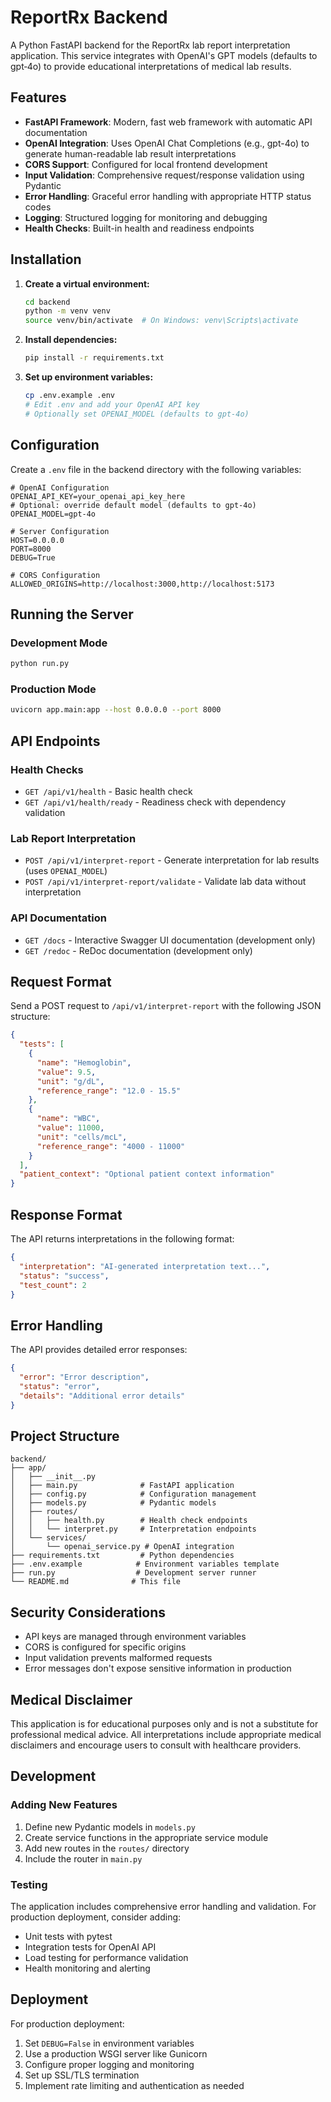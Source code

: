# ReportRx Backend

A Python FastAPI backend for the ReportRx lab report interpretation application. This service integrates with OpenAI's GPT models (defaults to gpt‑4o) to provide educational interpretations of medical lab results.

## Features

- **FastAPI Framework**: Modern, fast web framework with automatic API documentation
- **OpenAI Integration**: Uses OpenAI Chat Completions (e.g., gpt-4o) to generate human-readable lab result interpretations
- **CORS Support**: Configured for local frontend development
- **Input Validation**: Comprehensive request/response validation using Pydantic
- **Error Handling**: Graceful error handling with appropriate HTTP status codes
- **Logging**: Structured logging for monitoring and debugging
- **Health Checks**: Built-in health and readiness endpoints

## Installation

1. **Create a virtual environment:**
   ```bash
   cd backend
   python -m venv venv
   source venv/bin/activate  # On Windows: venv\Scripts\activate
   ```

2. **Install dependencies:**
   ```bash
   pip install -r requirements.txt
   ```

3. **Set up environment variables:**
   ```bash
   cp .env.example .env
   # Edit .env and add your OpenAI API key
   # Optionally set OPENAI_MODEL (defaults to gpt-4o)
   ```

## Configuration

Create a `.env` file in the backend directory with the following variables:

```env
# OpenAI Configuration
OPENAI_API_KEY=your_openai_api_key_here
# Optional: override default model (defaults to gpt-4o)
OPENAI_MODEL=gpt-4o

# Server Configuration
HOST=0.0.0.0
PORT=8000
DEBUG=True

# CORS Configuration
ALLOWED_ORIGINS=http://localhost:3000,http://localhost:5173
```

## Running the Server

### Development Mode
```bash
python run.py
```

### Production Mode
```bash
uvicorn app.main:app --host 0.0.0.0 --port 8000
```

## API Endpoints

### Health Checks
- `GET /api/v1/health` - Basic health check
- `GET /api/v1/health/ready` - Readiness check with dependency validation

### Lab Report Interpretation
- `POST /api/v1/interpret-report` - Generate interpretation for lab results (uses `OPENAI_MODEL`)
- `POST /api/v1/interpret-report/validate` - Validate lab data without interpretation

### API Documentation
- `GET /docs` - Interactive Swagger UI documentation (development only)
- `GET /redoc` - ReDoc documentation (development only)

## Request Format

Send a POST request to `/api/v1/interpret-report` with the following JSON structure:

```json
{
  "tests": [
    {
      "name": "Hemoglobin",
      "value": 9.5,
      "unit": "g/dL",
      "reference_range": "12.0 - 15.5"
    },
    {
      "name": "WBC",
      "value": 11000,
      "unit": "cells/mcL",
      "reference_range": "4000 - 11000"
    }
  ],
  "patient_context": "Optional patient context information"
}
```

## Response Format

The API returns interpretations in the following format:

```json
{
  "interpretation": "AI-generated interpretation text...",
  "status": "success",
  "test_count": 2
}
```

## Error Handling

The API provides detailed error responses:

```json
{
  "error": "Error description",
  "status": "error",
  "details": "Additional error details"
}
```

## Project Structure

```
backend/
├── app/
│   ├── __init__.py
│   ├── main.py              # FastAPI application
│   ├── config.py            # Configuration management
│   ├── models.py            # Pydantic models
│   ├── routes/
│   │   ├── health.py        # Health check endpoints
│   │   └── interpret.py     # Interpretation endpoints
│   └── services/
│       └── openai_service.py # OpenAI integration
├── requirements.txt         # Python dependencies
├── .env.example            # Environment variables template
├── run.py                  # Development server runner
└── README.md              # This file
```

## Security Considerations

- API keys are managed through environment variables
- CORS is configured for specific origins
- Input validation prevents malformed requests
- Error messages don't expose sensitive information in production

## Medical Disclaimer

This application is for educational purposes only and is not a substitute for professional medical advice. All interpretations include appropriate medical disclaimers and encourage users to consult with healthcare providers.

## Development

### Adding New Features

1. Define new Pydantic models in `models.py`
2. Create service functions in the appropriate service module
3. Add new routes in the `routes/` directory
4. Include the router in `main.py`

### Testing

The application includes comprehensive error handling and validation. For production deployment, consider adding:

- Unit tests with pytest
- Integration tests for OpenAI API
- Load testing for performance validation
- Health monitoring and alerting

## Deployment

For production deployment:

1. Set `DEBUG=False` in environment variables
2. Use a production WSGI server like Gunicorn
3. Configure proper logging and monitoring
4. Set up SSL/TLS termination
5. Implement rate limiting and authentication as needed
